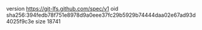 version https://git-lfs.github.com/spec/v1
oid sha256:394fedb78f751e8978d9a0eee37fc29b5929b74444daa02e67ad93d4025f9c3e
size 18741
